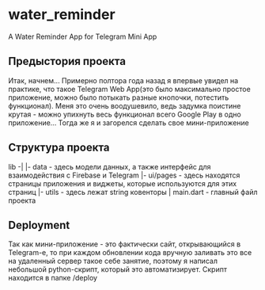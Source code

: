 # water_reminder

A Water Reminder App for Telegram Mini App

## Предыстория проекта
Итак, начнем... Примерно полтора года назад я впервые увидел на практике, что такое Telegram Web App(это было максимально простое приложение, можно было потыкать разные кнопочки, потестить функционал). Меня это очень воодушевило, ведь задумка поистине крутая - можно упихнуть весь функционал всего Google Play в одно приложение... Тогда же я и загорелся сделать свое мини-приложение

## Структура проекта
lib -|
     |- data - здесь модели данных, а также интерфейс для взаимодействия с Firebase и Telegram
     |- ui/pages - здесь находятся страницы приложения и виджеты, которые используются для этих страниц
     |- utils - здесь лежат string ковенторы
     | main.dart - главный файл проекта

## Deployment
Так как мини-приложение - это фактически сайт, открывающийся в Telegram-e, то при каждом обновлении кода вручную заливать это все на удаленный сервер такое себе занятие, поэтому я написал небольшой python-скрипт, который это автоматизирует.
Скрипт находится в папке /deploy
